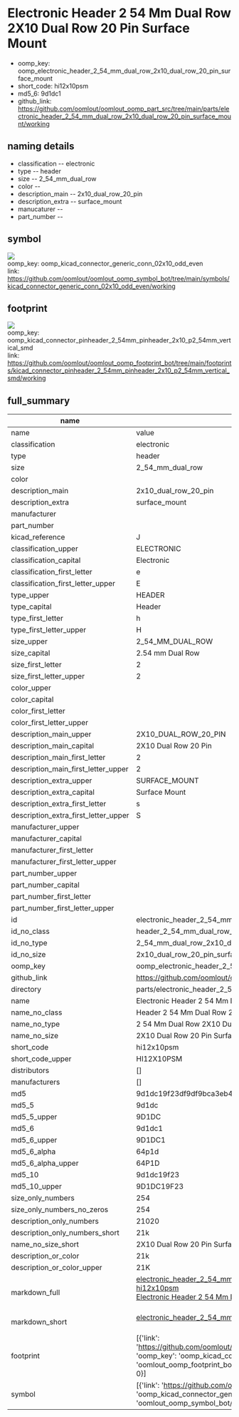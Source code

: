 # Electronic Header 2 54 Mm Dual Row 2X10 Dual Row 20 Pin Surface Mount

  
* oomp_key: oomp_electronic_header_2_54_mm_dual_row_2x10_dual_row_20_pin_surface_mount 
* short_code: hi12x10psm
* md5_6: 9d1dc1  
* github_link: https://github.com/oomlout/oomlout_oomp_part_src/tree/main/parts/electronic_header_2_54_mm_dual_row_2x10_dual_row_20_pin_surface_mount/working  
## naming details
* classification -- electronic
* type -- header
* size -- 2_54_mm_dual_row
* color -- 
* description_main -- 2x10_dual_row_20_pin
* description_extra -- surface_mount
* manucaturer -- 
* part_number -- 



## symbol

![](symbol/{index}/working/working_600.png)  
oomp_key: oomp_kicad_connector_generic_conn_02x10_odd_even  
link: https://github.com/oomlout/oomlout_oomp_symbol_bot/tree/main/symbols/kicad_connector_generic_conn_02x10_odd_even/working  

## footprint

![](footprint/{index}/working/working_600.png)  
oomp_key: oomp_kicad_connector_pinheader_2_54mm_pinheader_2x10_p2_54mm_vertical_smd  
link: https://github.com/oomlout/oomlout_oomp_footprint_bot/tree/main/footprints/kicad_connector_pinheader_2_54mm_pinheader_2x10_p2_54mm_vertical_smd/working  

## full_summary
| name | value | 
| --- | --- | 
| name | value | 
| classification | electronic | 
| type | header | 
| size | 2_54_mm_dual_row | 
| color |  | 
| description_main | 2x10_dual_row_20_pin | 
| description_extra | surface_mount | 
| manufacturer |  | 
| part_number |  | 
| kicad_reference | J | 
| classification_upper | ELECTRONIC | 
| classification_capital | Electronic | 
| classification_first_letter | e | 
| classification_first_letter_upper | E | 
| type_upper | HEADER | 
| type_capital | Header | 
| type_first_letter | h | 
| type_first_letter_upper | H | 
| size_upper | 2_54_MM_DUAL_ROW | 
| size_capital | 2.54 mm Dual Row | 
| size_first_letter | 2 | 
| size_first_letter_upper | 2 | 
| color_upper |  | 
| color_capital |  | 
| color_first_letter |  | 
| color_first_letter_upper |  | 
| description_main_upper | 2X10_DUAL_ROW_20_PIN | 
| description_main_capital | 2X10 Dual Row 20 Pin | 
| description_main_first_letter | 2 | 
| description_main_first_letter_upper | 2 | 
| description_extra_upper | SURFACE_MOUNT | 
| description_extra_capital | Surface Mount | 
| description_extra_first_letter | s | 
| description_extra_first_letter_upper | S | 
| manufacturer_upper |  | 
| manufacturer_capital |  | 
| manufacturer_first_letter |  | 
| manufacturer_first_letter_upper |  | 
| part_number_upper |  | 
| part_number_capital |  | 
| part_number_first_letter |  | 
| part_number_first_letter_upper |  | 
| id | electronic_header_2_54_mm_dual_row_2x10_dual_row_20_pin_surface_mount | 
| id_no_class | header_2_54_mm_dual_row_2x10_dual_row_20_pin_surface_mount | 
| id_no_type | 2_54_mm_dual_row_2x10_dual_row_20_pin_surface_mount | 
| id_no_size | 2x10_dual_row_20_pin_surface_mount | 
| oomp_key | oomp_electronic_header_2_54_mm_dual_row_2x10_dual_row_20_pin_surface_mount | 
| github_link | https://github.com/oomlout/oomlout_oomp_part_src/tree/main/parts/electronic_header_2_54_mm_dual_row_2x10_dual_row_20_pin_surface_mount/working | 
| directory | parts/electronic_header_2_54_mm_dual_row_2x10_dual_row_20_pin_surface_mount | 
| name | Electronic Header 2 54 Mm Dual Row 2X10 Dual Row 20 Pin Surface Mount | 
| name_no_class | Header 2 54 Mm Dual Row 2X10 Dual Row 20 Pin Surface Mount | 
| name_no_type | 2 54 Mm Dual Row 2X10 Dual Row 20 Pin Surface Mount | 
| name_no_size | 2X10 Dual Row 20 Pin Surface Mount | 
| short_code | hi12x10psm | 
| short_code_upper | HI12X10PSM | 
| distributors | [] | 
| manufacturers | [] | 
| md5 | 9d1dc19f23df9df9bca3eb46ee72ffc0 | 
| md5_5 | 9d1dc | 
| md5_5_upper | 9D1DC | 
| md5_6 | 9d1dc1 | 
| md5_6_upper | 9D1DC1 | 
| md5_6_alpha | 64p1d | 
| md5_6_alpha_upper | 64P1D | 
| md5_10 | 9d1dc19f23 | 
| md5_10_upper | 9D1DC19F23 | 
| size_only_numbers | 254 | 
| size_only_numbers_no_zeros | 254 | 
| description_only_numbers | 21020 | 
| description_only_numbers_short | 21k | 
| name_no_size_short | 2X10 Dual Row 20 Pin Surface Mount | 
| description_or_color | 21k | 
| description_or_color_upper | 21K | 
| markdown_full | [electronic_header_2_54_mm_dual_row_2x10_dual_row_20_pin_surface_mount](https://github.com/oomlout/oomlout_oomp_part_src/tree/main/parts/electronic_header_2_54_mm_dual_row_2x10_dual_row_20_pin_surface_mount/working)<br>[hi12x10psm](https://github.com/oomlout/oomlout_oomp_part_src/tree/main/parts/electronic_header_2_54_mm_dual_row_2x10_dual_row_20_pin_surface_mount/working)<br>[Electronic Header 2 54 Mm Dual Row 2X10 Dual Row 20 Pin Surface Mount](https://github.com/oomlout/oomlout_oomp_part_src/tree/main/parts/electronic_header_2_54_mm_dual_row_2x10_dual_row_20_pin_surface_mount/working)<br><br> | 
| markdown_short | [electronic_header_2_54_mm_dual_row_2x10_dual_row_20_pin_surface_mount](https://github.com/oomlout/oomlout_oomp_part_src/tree/main/parts/electronic_header_2_54_mm_dual_row_2x10_dual_row_20_pin_surface_mount/working)<br><br> | 
| footprint | [{'link': 'https://github.com/oomlout/oomlout_oomp_footprint_bot/tree/main/foootprntss/kicad_connector_pinheader_2_54mm_pinheader_2x10_p2_54mm_vertical_smd', 'oomp_key': 'oomp_kicad_connector_pinheader_2_54mm_pinheader_2x10_p2_54mm_vertical_smd', 'directory': 'oomlout_oomp_footprint_bot/footprints/kicad_connector_pinheader_2_54mm_pinheader_2x10_p2_54mm_vertical_smd//working/working.kicad_mod', 'index': 0}] | 
| symbol | [{'link': 'https://github.com/oomlout/oomlout_oomp_symbol_bot/tree/main/symbols/kicad_connector_generic_conn_02x10_odd_even', 'oomp_key': 'oomp_kicad_connector_generic_conn_02x10_odd_even', 'directory': 'oomlout_oomp_symbol_bot/symbols/kicad_connector_generic_conn_02x10_odd_even//working/working.kicad_sym', 'index': 0}] | 
